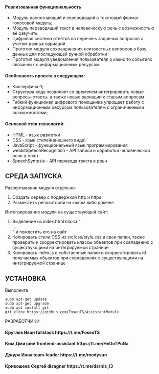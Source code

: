 <h4>Реализованная функциональность</h4>
<ul>
    <li>Модуль распознающий и переводящий в текстовый формат голосовой модуль;</li>
    <li>Модуль переводящий текст в человеческую речь с возможностью её озвучить</li>
    <li>Цифровая система ответов на  перечень заданных вопросов с учетом разных вариаций</li>
    <li>Прототип модуля сохранранения неизвестных вопросов в базу данных для последующей ручной обработки</li>
    <li>Прототип модуля уведомления пользователя о каких то событиях связанных с информационным ресурсом</li>
</ul> 
<h4>Особенность проекта в следующем:</h4>
<ul>
 <li>Киллерфича-1;</li>
 <li>Структура кода позволяет со временем интегрировать новые вопросы-ответы, а также новые вариации к старым вопросам.</li>
 <li>Гибкий функционал цифрового помощника упрощает работу с информационным ресурсом пользователям с ограниченными возможностями;</li>  
 </ul>
<h4>Основной стек технологий:</h4>
<ul>
	<li>HTML - язык разметки</li>
	<li>СSS - язык стилей(внешнего вида)</li>
	<li>JavaScript - функциональный язык программирования</li>
	<li>webkitSpeechRecognition - API записи и обработки человеческой речи в текст</li>
	<li>SpeechSyntesis - API перевода текста в реьч</li>
 </ul>


СРЕДА ЗАПУСКА
------------
Развертывания модуля отдельно:
1) Создать сервер с поддержкой http и https
2) Разместить репозиторий на каком либо домене

Интегрирование модуля на существующий сайт:
1) Выделение из index.html блока "<section>...</section>" и поместить его на сайт
2) Копировать стили CSS из src/css/style.css в свои папки, также проверить и скорректировать классы объектов при совпадению с существующими на интегрируемой странице
3) Копировать index.js в собственные папки и скорректировать id получаемых объектов при совпадениях с существующими на интегрируемой странице

УСТАНОВКА
------------
Выполните 
~~~
sudo apt-get update
sudo apt-get upgrade
sudo apt install git
git clone https://github.com/FosenTS/AssistantModule
~~~
РАЗРАБОТЧИКИ

<h4>Круглов Иван fullstack https://t.me/FosenTS </h4>
<h4>Ким Дмитрий frontend-assistant https://t.me/HeDoTPoGa  </h4>
<h4>Джура Инна team-leader https://t.me/roodysun </h4>
<h4>Кривошеев Сергей disagner https://t.me/darnis_13</h4>

